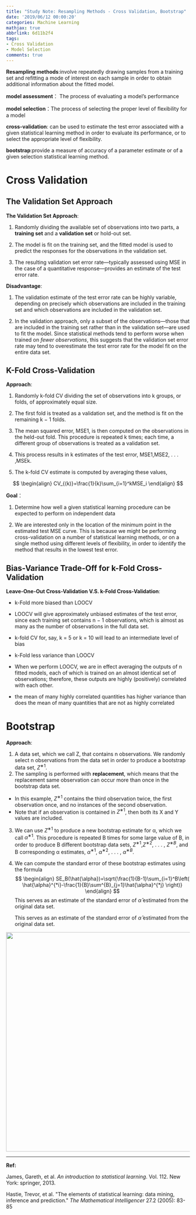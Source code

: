 ```yaml
---
title: "Study Note: Resampling Methods - Cross Validation, Bootstrap"
date: '2019/06/12 00:00:20'
categories: Machine Learning
mathjax: true
abbrlink: 6d11b2f4
tags:
- Cross Validation
- Model Selection
comments: true
---
```



**Resampling methods**:involve repeatedly drawing samples from a training set and refitting a mode of interest on each sample in order to obtain additional information about the fitted model.

**model assessment**： The process of evaluating a model’s performance

**model selection**：The process of selecting the proper level of flexibility for a model

**cross-validation**: can be used to estimate the test error associated with a given statistical learning method in order to evaluate its performance, or to select the appropriate level of flexibility.

**bootstrap**:provide a measure of accuracy of a parameter estimate or of a given selection statistical learning method.

<!--more-->

# Cross Validation

## The Validation Set Approach
**The Validation Set Approach**:

1. Randomly dividing the available set of observations into two parts, a **training set** and a **validation set** or hold-out set. 

2. The model is fit on the training set, and the fitted model is used to predict the responses for the observations in the validation set. 

3. The resulting validation set error rate—typically assessed using MSE in the case of a quantitative response—provides an estimate of the test error rate.

**Disadvantage**:

1. The validation estimate of the test error rate can be highly variable, depending on precisely which observations are included in the training set and which observations are included in the validation set.

2. In the validation approach, only a subset of the observations—those
that are included in the training set rather than in the validation
set—are used to fit the model. Since statistical methods tend to perform
worse when trained on *fewer observations*, this suggests that the
validation set error rate may tend to overestimate the test error rate
for the model fit on the entire data set.

## K-Fold Cross-Validation

**Approach**:

1. Randomly k-fold CV dividing the set of observations into k groups, or folds, of approximately equal size. 

2. The first fold is treated as a validation set, and the method is fit on the remaining k − 1 folds. 

3. The mean squared error, MSE1, is then computed on the observations in the held-out fold. This procedure is repeated k times; each time, a different group of observations is treated as a validation set. 

4. This process results in k estimates of the test error, MSE1,MSE2, . . . ,MSEk. 

5. The k-fold CV estimate is computed by averaging these values,

$$
\begin{align}
CV_{(k)}=\frac{1}{k}\sum_{i=1}^kMSE_i
\end{align}
$$

**Goal**：

1. Determine how well a given statistical learning procedure can be expected to perform on independent data

2. We are interested only in the location of the minimum point in the estimated test MSE curve. This is because we
might be performing cross-validation on a number of statistical learning
methods, or on a single method using different levels of flexibility, in order
to identify the method that results in the lowest test error.

## Bias-Variance Trade-Off for k-Fold Cross-Validation

**Leave-One-Out Cross-Validation V.S. k-Fold Cross-Validation**:
- k-Fold more biased than LOOCV
 - LOOCV will give approximately unbiased estimates of the test error, since each training set contains n − 1 observations, which is almost as many as the number of observations in the full data set.
 - k-fold CV for, say, k = 5 or k = 10 will lead to an intermediate level of bias

- k-Fold less variance than LOOCV
 - When we perform LOOCV, we are in effect averaging the outputs of n fitted models, each of which is trained on an almost identical set of observations; therefore, these outputs are highly (positively) correlated with each other.
 - the mean of many highly correlated quantities has higher variance than does the mean of many quantities that are not as highly correlated





# Bootstrap

**Approach**:

1. A data set, which we call Z, that contains n observations. We randomly select n observations from the data set in order to produce a bootstrap data set, $Z^{∗1}$. 
2. The sampling is performed with **replacement**, which means that the replacement same observation can occur more than once in the bootstrap data set. 

- In this example, $Z^{∗1}$ contains the third observation twice, the first observation once, and no instances of the second observation. 
- Note that if an observation is contained in $Z^{∗1}$, then both its X and Y values are included. 

3. We can use $Z^{∗1}$ to produce a new bootstrap estimate for α, which we call $\alpha^{∗1}$. This procedure is repeated B times for some large value of B, in order to produce B different bootstrap data sets, $Z^{∗1}$,$Z^{∗2}$, . . . , $Z^{∗B}$, and B corresponding α estimates, $\alpha^{∗1}$, $\alpha^{∗2}$, . . . , $\alpha^{∗B}$. 

4. We can compute the standard error of these bootstrap estimates using the formula
   $$
   \begin{align}
   SE_B(\hat{\alpha})=\sqrt{\frac{1}{B-1}\sum_{i=1}^B\left( \hat{\alpha}^{*i}-\frac{1}{B}\sum^{B}_{j=1}\hat{\alpha}^{*j} \right)}
   \end{align}
   $$
   This serves as an estimate of the standard error of $\hat{\alpha}$ estimated from the original data set.

   This serves as an estimate of the standard error of $\hat{\alpha}$ estimated from the original data set.

<img src="./1.png" width="600" />





------

**Ref:**

James, Gareth, et al. *An introduction to statistical learning*. Vol. 112. New York: springer, 2013.

Hastie, Trevor, et al. "The elements of statistical learning: data mining, inference and prediction." *The Mathematical Intelligencer* 27.2 (2005): 83-85